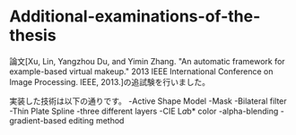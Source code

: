 # Additional-examinations-of-the-thesis
論文[Xu, Lin, Yangzhou Du, and Yimin Zhang. "An automatic framework for example-based virtual makeup." 2013 IEEE International Conference on Image Processing. IEEE, 2013.]の追試験を行いました。

実装した技術は以下の通りです。
-Active Shape Model
-Mask
-Bilateral filter 
-Thin Plate Spline 
-three different layers 
-CIE L*a*b* color 
-alpha-blending
-gradient-based editing method
